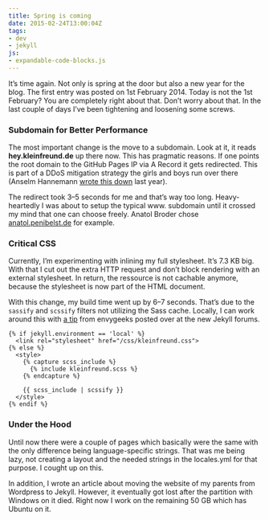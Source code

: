 ```yaml
---
title: Spring is coming
date: 2015-02-24T13:00:04Z
tags:
- dev
- jekyll
js:
- expandable-code-blocks.js
---
```

It’s time again. Not only is spring at the door but also a new year for the blog. The first entry was posted on 1st February 2014. Today is not the 1st February? You are completely right about that. Don’t worry about that. In the last couple of days I’ve been tightening and loosening some screws.

### Subdomain for Better Performance

The most important change is the move to a subdomain. Look at it, it reads __hey.kleinfreund.de__ up there now. This has pragmatic reasons. If one points the root domain to the GitHub Pages IP via A Record it gets redirected. This is part of a DDoS mitigation strategy the girls and boys run over there (Anselm Hannemann <a href="https://helloanselm.com/2014/github-pages-redirect-performance/">wrote this down</a> last year).

The redirect took 3–5 seconds for me and that’s way too long. Heavy-heartedly I was about to setup the typical www. subdomain until it crossed my mind that one can choose freely. Anatol Broder chose <a href="http://anatol.penibelst.de/">anatol.penibelst.de</a> for example.

### Critical CSS

Currently, I’m experimenting with inlining my full stylesheet. It’s 7.3 KB big. With that I cut out the extra HTTP request and don’t block rendering with an external stylesheet. In return, the ressource is not cachable anymore, because the stylesheet is now part of the HTML document.

With this change, my build time went up by 6–7 seconds. That’s due to the `sassify` and `scssify` filters not utilizing the Sass cache. Locally, I can work around this with <a href="https://talk.jekyllrb.com/t/is-capture-slow-or-are-my-build-times-normal/32/4">a tip</a> from envygeeks posted over at the new Jekyll forums.

```
{% if jekyll.environment == 'local' %}
  <link rel="stylesheet" href="/css/kleinfreund.css">
{% else %}
  <style>
    {% capture scss_include %}
      {% include kleinfreund.scss %}
    {% endcapture %}

    {{ scss_include | scssify }}
  </style>
{% endif %}
```

### Under the Hood

Until now there were a couple of pages which basically were the same with the only difference being language-specific strings. That was me being lazy, not creating a layout and the needed strings in the locales.yml for that purpose. I cought up on this.

In addition, I wrote an article about moving the website of my parents from Wordpress to Jekyll. However, it eventually got lost after the partition with Windows on it died. Right now I work on the remaining 50 GB which has Ubuntu on it.
